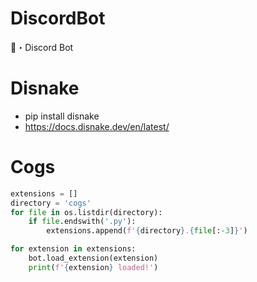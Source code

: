# DiscordBot
🤖・Discord Bot

# Disnake 
* pip install disnake <br>
* https://docs.disnake.dev/en/latest/

# Cogs

```py
extensions = []
directory = 'cogs'
for file in os.listdir(directory):
    if file.endswith('.py'):
        extensions.append(f'{directory}.{file[:-3]}')

for extension in extensions:
    bot.load_extension(extension)
    print(f'{extension} loaded!')
```
